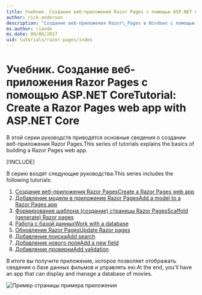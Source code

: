 ```yaml
---
title: Учебник. Создание веб-приложения Razor Pages с помощью ASP.NET Core
author: rick-anderson
description: "Создание веб-приложения Razor\_Pages в Windows с помощью Visual\_Studio, ASP.NET\_Core и EF\_Core."
ms.author: riande
ms.date: 09/08/2017
uid: tutorials/razor-pages/index
---
```

# <a name="tutorial-create-a-razor-pages-web-app-with-aspnet-core"></a><span data-ttu-id="08d4e-103">Учебник. Создание веб-приложения Razor Pages с помощью ASP.NET Core</span><span class="sxs-lookup"><span data-stu-id="08d4e-103">Tutorial: Create a Razor Pages web app with ASP.NET Core</span></span>

<span data-ttu-id="08d4e-104">В этой серии руководств приводятся основные сведения о создании веб-приложения Razor Pages.</span><span class="sxs-lookup"><span data-stu-id="08d4e-104">This series of tutorials explains the basics of building a Razor Pages web app.</span></span> 

[!INCLUDE[](~/includes/advancedRP.md)]

<span data-ttu-id="08d4e-105">В серию входят следующие руководства:</span><span class="sxs-lookup"><span data-stu-id="08d4e-105">This series includes the following tutorials:</span></span>

1. [<span data-ttu-id="08d4e-106">Создание веб-приложения Razor Pages</span><span class="sxs-lookup"><span data-stu-id="08d4e-106">Create a Razor Pages web app</span></span>](xref:tutorials/razor-pages/razor-pages-start)
1. [<span data-ttu-id="08d4e-107">Добавление модели в приложение Razor Pages</span><span class="sxs-lookup"><span data-stu-id="08d4e-107">Add a model to a Razor Pages app</span></span>](xref:tutorials/razor-pages/model)
1. [<span data-ttu-id="08d4e-108">Формирование шаблона (создание) страницы Razor Pages</span><span class="sxs-lookup"><span data-stu-id="08d4e-108">Scaffold (generate) Razor pages</span></span>](xref:tutorials/razor-pages/page)
1. [<span data-ttu-id="08d4e-109">Работа с базой данных</span><span class="sxs-lookup"><span data-stu-id="08d4e-109">Work with a database</span></span>](xref:tutorials/razor-pages/sql)
1. [<span data-ttu-id="08d4e-110">Обновление Razor Pages</span><span class="sxs-lookup"><span data-stu-id="08d4e-110">Update Razor pages</span></span>](xref:tutorials/razor-pages/da1)
1. [<span data-ttu-id="08d4e-111">Добавление поиска</span><span class="sxs-lookup"><span data-stu-id="08d4e-111">Add search</span></span>](xref:tutorials/razor-pages/search)
1. [<span data-ttu-id="08d4e-112">Добавление нового поля</span><span class="sxs-lookup"><span data-stu-id="08d4e-112">Add a new field</span></span>](xref:tutorials/razor-pages/new-field)
1. [<span data-ttu-id="08d4e-113">Добавление проверки</span><span class="sxs-lookup"><span data-stu-id="08d4e-113">Add validation</span></span>](xref:tutorials/razor-pages/validation)

<span data-ttu-id="08d4e-114">В итоге вы получите приложение, которое позволяет отображать сведения о базе данных фильмов и управлять ею.</span><span class="sxs-lookup"><span data-stu-id="08d4e-114">At the end, you'll have an app that can display and manage a database of movies.</span></span>

![Пример страницы примера приложения](index/_static/sample-page.png)
